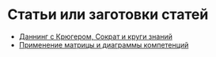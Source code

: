 # Статьи или заготовки статей

- [Даннинг с Крюгером, Сократ и круги знаний](https://habr.com/ru/post/440602/)
- [Применение матрицы и диаграммы компетенций](https://habr.com/ru/post/443162/)
